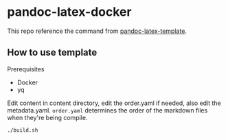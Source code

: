 # pandoc-latex-docker

This repo reference the command from [pandoc-latex-template](https://github.com/Wandmalfarbe/pandoc-latex-template).

## How to use template

Prerequisites
- Docker
- yq


Edit content in content directory, edit the order.yaml if needed, also edit the metadata.yaml. `order.yaml` determines the order of the markdown files when they're being compile.

```bash
./build.sh
```